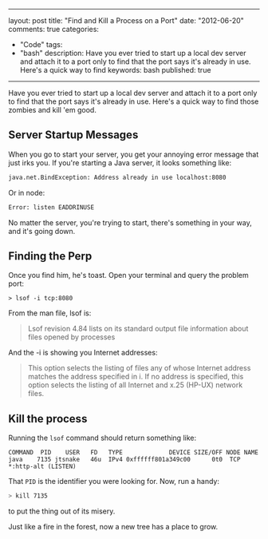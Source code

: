 
---
layout: post
title: "Find and Kill a Process on a Port"
date: "2012-06-20"
comments: true
categories:
  - "Code"
tags:
  - "bash"
description: Have you ever tried to start up a local dev server and attach it to a port only to find that the port says it's already in use.  Here's a quick way to find 
keywords: bash
published: true
---

Have you ever tried to start up a local dev server and attach it to a port only to find that the port says it's already in use.  Here's a quick way to find those zombies and kill 'em good.
<!--more-->

## Server Startup Messages

When you go to start your server, you get your annoying error message that just irks you.  If you're starting a Java server, it looks something like:

```bash
java.net.BindException: Address already in use localhost:8080
```

Or in node:

```bash
Error: listen EADDRINUSE
```

No matter the server, you're trying to start, there's something in your way, and it's going down.

## Finding the Perp

Once you find him, he's toast.  Open your terminal and query the problem port:
  
    > lsof -i tcp:8080

From the man file, lsof is:

> Lsof revision 4.84 lists on its standard output file information about files opened by processes

And the -i is showing you Internet addresses:

> This option selects the listing of files any of whose Internet address matches the  address specified in i.  If no address is specified, this option selects the listing of all Internet and x.25 (HP-UX) network files.

## Kill the process

Running the `lsof` command should return something like:

    COMMAND  PID    USER   FD   TYPE             DEVICE SIZE/OFF NODE NAME
    java    7135 jtsnake   46u  IPv4 0xffffff801a349c00      0t0  TCP *:http-alt (LISTEN)


That `PID` is the identifier you were looking for.  Now, run a handy:

```bash
> kill 7135 
```

to put the thing out of its misery.  

Just like a fire in the forest, now a new tree has a place to grow.  

  
